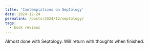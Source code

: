 ```yaml
---
title: 'Contemplations on Septology'
date: 2024-12-24
permalink: /posts/2024/12/septology/
tags:
  - book reviews
---
```


Almost done with Septology. Will return with thoughts when finished. 